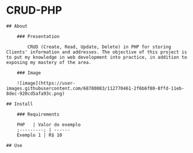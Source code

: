 # CRUD-PHP

    ## About

        ### Presentation

            CRUD (Create, Read, Update, Delete) in PHP for storing Clients' information and addresses. The objective of this project is to put my knowledge in web development into practice, in addition to exposing my mastery of the area.

        ### Image

        ![image](https://user-images.githubusercontent.com/68780083/112770461-2f6b6f80-8ffd-11eb-8dec-920cd5afa93c.png)

    ## Install

        ### Requirements

        PHP   | Valor do exemplo
        ;---------; | ------
        Exemplo 1 | R$ 10

    ## Use  

